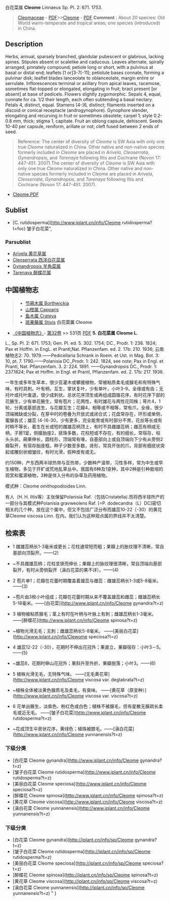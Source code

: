 白花菜属 **Cleome** Linnaeus Sp. Pl. 2: 671. 1753.

> [Cleomaceae](http://www.iplant.cn/info/Cleomaceae?t=foc) - [PDF](http://www.iplant.cn/foc/pdf/Cleomaceae.pdf)>>[Cleome](http://www.iplant.cn/info/Cleome?t=foc) - [PDF](http://www.iplant.cn/foc/pdf/Cleome.pdf)
> **Comment** : 
> About 20 species: Old World warm-temperate and tropical areas; one species (introduced) in China.

## Description

Herbs, annual, sparsely branched, glandular pubescent or glabrous, lacking spines. Stipules absent or scalelike and caducous. Leaves alternate, spirally arranged, pinnately compound; petiole long or short, with a pulvinus at basal or distal end; leaflets [1 or]3-7[-11]; petiolule bases connate, forming a pulvinar disk; leaflet blades lanceolate to oblanceolate, margin entire or serrulate. Inflorescences terminal or axillary from apical leaves, racemose, sometimes flat-topped or elongated, elongating in fruit; bract present [or absent] at base of pedicels. Flowers slightly zygomorphic. Sepals 4, equal, connate for ca. 1/2 their length, each often subtending a basal nectary. Petals 4, distinct, equal. Stamens [4-]6, distinct; filaments inserted on a discoid or conical receptacle (androgynophore). Gynophore slender, elongating and recurving in fruit or sometimes obsolete; carpel 1; style 0.2-0.8 mm, thick; stigma 1, capitate. Fruit an oblong capsule, dehiscent. Seeds 10-40 per capsule, reniform, arillate or not; cleft fused between 2 ends of seed.
> Reference: 
> The center of diversity of *Cleome* is SW Asia with only one true *Cleome* naturalized in China. Other native and non-native species formerly included in *Cleome* are placed in *Arivela*, *Cleoserrata*, *Gynandropsis*, and *Tarenaya* following Iltis and Cochrane (Novon 17: 447-451. 2007).The center of diversity of *Cleome* is SW Asia with only one true *Cleome* naturalized in China. Other native and non-native species formerly included in *Cleome* are placed in *Arivela*, *Cleoserrata*, *Gynandropsis*, and *Tarenaya* following Iltis and Cochrane (Novon 17: 447-451. 2007).
* [Cleome.PDF](http://www.iplant.cn/foc/pdf/Cleome.pdf)

## Sublist

* [C.  rutidosperma](http://www.iplant.cn/info/Cleome rutidosperma?t=foc) 皱子白花菜",

### Parsublist

* [Arivela  黄花草属](http://www.iplant.cn/info/Arivela?t=foc)
* [Cleoserrata  西洋白花菜属](http://www.iplant.cn/info/Cleoserrata?t=foc)
* [Gynandropsis  羊角菜属](http://www.iplant.cn/info/Gynandropsis?t=foc)
* [Tarenaya  醉蝶花属](http://www.iplant.cn/info/Tarenaya?t=foc)
## 中国植物志

> * [节蒴木属  Borthwickia](Borthwickia-节蒴木属.md)
> * [山柑属  Capparis](Capparis-山柑属.md)
> * [鱼木属  Crateva](http://www.iplant.cn/info/Crateva?t=z)
> * [斑果藤属  Stixis](http://www.iplant.cn/info/Stixis?t=z)
**白花菜属 Cleome**

* [《中国植物志》](http://www.iplant.cn/frps)- [第32卷](http://www.iplant.cn/frps/vol/32) >> 531页 [PDF](http://www.iplant.cn/frps/pdf/32/531y.pdf)
**5. 白花菜属 Cleome L.**

L., Sp. Pl. 2: 671. 1753; Gen. Pl. ed. 5. 302. 1754; DC., Prodr. 1: 238. 1824; Pax et Hoffm. in EngL. et Prantl,Nat. Pflanzenfam. ed. 2. 17b: 210. 1936; 云南植物志2: 70. 1979.——Pedicellaria Schrank in Roem. et Ust. in Mag. Bot. 3: 10, pt. 7. 1790.——Polanisia DC.,Prodr. 1: 242. 1824, see note; Pax in Engl. et Prantl, Nat. Pflanzenfam. 3. 2: 224. 1891. ——Gynandropsis DC., Prodr. 1: 237.1824; Pax et Hoffm. in Engl. et Prantl, Pflanzenfam. ed. 2. 17b: 217. 1936.

一年生或多年生草本，很少亚灌木或攀援植物，常被粘质柔毛或腺毛和有特殊气味，有时具刺。叶有柄，互生，掌状复叶，少有单叶，小叶3-9，全缘或有齿；无托叶或托叶废退，很少成刺状。总状花序顶生或再组成圆锥花序，有时花序下部的花腋生，少有单花腋生，常有苞片；花两性，有时雄花与两性花同株；萼片4，1轮，分离或基部连生，与花瓣互生；花瓣4，相等或不相等，常有爪，全缘，很少顶端微缺或分裂，在芽中时的卷叠为开放式或闭合式；花盘常存在，环形或单侧，蜜腺各式；雄蕊 (4-)6-30，少有更多，完全能育或有时部分不育，花丝等长或有时稍不等长，着生在长或短的雌雄蕊柄顶上，有时不具雌雄蕊柄；雌蕊有柄或无柄，子房1室，侧膜胎座2，胚珠多数，花柱短或不存在，有的细长，常宿存，柱头头状。蒴果伸长，圆柱形，顶端常有喙，自基部向上或自顶端向下少有从旁侧2瓣裂开，有宿存胎座框。种子少数至多数，肾形，常具开张的爪，背部有细疣状突起或雕刻状细皱纹，有时光滑，假种皮有或无。

约150种，产东西两半球热带与亚热带，少数种产温带，习性多样，常为中生或早生植物，多见于开旷或荒地乱草丛中。我国有6种及1变种，其中2种是引种栽培的观赏和蜜源植物，3种是伴入分布的杂草及药用植物。

模式种：Cleome omithopodioides Linn.

有人（H. H. Iltis等）主张保留Polanisia Raf.（包括Cristatella).而将西半球所产的一部分与其模式种Polanisia gravweolens Raf. [=P. dodecandra（L）DC]密切相关的几个种，放在这个属中，但又不包括广泛分布而雄蕊10-22〔-30）的黄花草Cleome viscosa Linn. 在内。我们认为这种观点属的界线并不太清楚。

## 检索表

* 1 雌雄蕊柄长1-3毫米或更长；花柱通常短而粗；果瓣上的胀纹理不清晰，常自基部向顶裂开。——(2)
* ~不具雌雄蕊柄；花柱变狭而伸长；果瓣上的脉纹理很清晰，常自顶端向基部裂开，有时从旁侧裂开（滇白花菜的果不详）。——(4)

* 2 苞片单1；花瓣在花蕾时期覆盖着雄蕊与雌蕊：雌雄蕊柄长1-3或5-8毫米。——(3)
* ~苞片由3枚小叶组成；花瓣在花蕾时期从来不覆盖雄蕊和雌蕊；雌雄蕊柄长5-18毫米。——[白花菜](http://www.iplant.cn/info/Cleome gynandra?t=z)
* 3 植物被粘质腺毛；茎上有时在叶柄与叶脉上有刺；雌雄蕊柄长1-3毫米。——[醉蝶花](http://www.iplant.cn/info/Cleome spinosa?t=z)

* ~植物光滑无毛；无刺；雌雄蕊柄长5-8毫米。 ——[美丽白花菜](http://www.iplant.cn/info/Clewome speciosa?t=z)
* 4 雄蕊12-22（-30），花期时不伸出花冠外；果直立，果瓣宿存：小叶3－5。——(5)
* ~雄蕊6，花期时伸山花冠外；果斜升至外折，果瓣脱落；小叶3。——(6)

* 5 植株光滑无毛，无特殊气味。 ——[无毛黄花草](http://www.iplant.cn/info/Cleome viscosa var. deglabrata?t=z)

* ~植株全体被淡黄色腺质毛及柔毛，有臭味。 ——[黄花草（原变种）](http://www.iplant.cn/info/Cleome viscosa var. viscosa?t=z)
* 6 花单出腋生，淡紫色、粉红色或白色；植株不被腺毛，但有星散无腺疏长柔毛或近无毛。 ——[皱子白花菜](http://www.iplant.cn/info/Cleome rutidosperma?t=z)

* ~花成顶生伞房状花序，黄绿色；植珠被膝毛。——[滇白花菜](http://www.iplant.cn/info/Cleome yunnanensis?t=z)

### 下级分类
* [白花菜  Cleome gynandra](http://www.iplant.cn/info/Cleome gynandra?t=z)
* [皱子白花菜  Cleome rutidosperma](http://www.iplant.cn/info/Cleome rutidosperma?t=z)
* [美丽白花菜  Cleome speciosa](http://www.iplant.cn/info/Cleome speciosa?t=z)
* [醉蝶花  Cleome spinosa](http://www.iplant.cn/info/Cleome spinosa?t=z)
* [黄花草  Cleome viscosa](http://www.iplant.cn/info/Cleome viscosa?t=z)
* [滇白花菜  Cleome yunnanensis](http://www.iplant.cn/info/Cleome yunnanensis?t=z)

### 下级分类
* [白花菜  Cleome gynandra](http://iplant.cn/info/sp/Cleome gynandra?t=z)
* [皱子白花菜  Cleome rutidosperma](http://iplant.cn/info/sp/Cleome rutidosperma?t=z)
* [美丽白花菜  Cleome speciosa](http://iplant.cn/info/sp/Cleome speciosa?t=z)
* [醉蝶花  Cleome spinosa](http://iplant.cn/info/sp/Cleome spinosa?t=z)
* [黄花草  Cleome viscosa](http://iplant.cn/info/sp/Cleome viscosa?t=z)
* [滇白花菜  Cleome yunnanensis](http://iplant.cn/info/sp/Cleome yunnanensis?t=z)
"
}